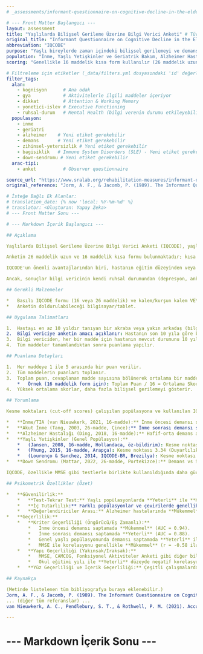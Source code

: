 ```yaml
---
# _assessments/informant-questionnaire-on-cognitive-decline-in-the-elderly.md

# --- Front Matter Başlangıcı ---
layout: assessment
title: "Yaşlılarda Bilişsel Gerileme Üzerine Bilgi Verici Anketi" # Türkçe'ye çevrilmiş başlık
original_title: "Informant Questionnaire on Cognitive Decline in the Elderly"
abbreviation: "IQCODE"
purpose: "Yaşlı bireylerde zaman içindeki bilişsel gerilemeyi ve demansı değerlendirmek için tasarlanmış kısa bir tarama aracıdır. Anket, yaşlı kişiyi en az 10 yıldır tanıyan bir akraba veya arkadaş tarafından doldurulur."
population: "İnme, Yaşlı Yetişkinler ve Geriatrik Bakım, Alzheimer Hastalığı ve İlerleyici Demans, Zihinsel Yetersizlik, Sistemik Lupus Eritematozus (SLE), Down Sendromu." # Metinde geçen popülasyonlar
scoring: "Genellikle 16 maddelik kısa form kullanılır (26 maddelik uzun formu da vardır). Maddeler kişinin hafıza veya zeka kullanım yeteneğindeki değişime göre 1-5 arası puanlanır. Puanlar toplanır ve madde sayısına bölünerek 1.0-5.0 arası ortalama skor elde edilir. Yüksek skorlar daha fazla gerilemeyi gösterir."

# Filtreleme için etiketler (_data/filters.yml dosyasındaki 'id' değerleri kullanılacak)
filter_tags:
  alan:
    - kognisyon      # Ana odak
    - gya            # Aktivitelerle ilgili maddeler içeriyor
    - dikkat         # Attention & Working Memory
    - yonetici-islev # Executive Functioning
    - ruhsal-durum   # Mental Health (bilgi verenin durumu etkileyebilir)
  populasyon:
    - inme
    - geriatri
    - alzheimer    # Yeni etiket gerekebilir
    - demans       # Yeni etiket gerekebilir
    - zihinsel-yetersizlik # Yeni etiket gerekebilir
    - bagisiklik   # Immune System Disorders (SLE) - Yeni etiket gerekebilir
    - down-sendromu # Yeni etiket gerekebilir
  arac-tipi:
    - anket          # Observer questionnaire

source_url: "https://www.sralab.org/rehabilitation-measures/informant-questionnaire-cognitive-decline-elderly" # Metindeki link
original_reference: "Jorm, A. F., & Jacomb, P. (1989). The Informant Questionnaire on Cognitive Decline in the Elderly (IQCODE): Sociodemographic correlates, reliability, validity and some norms. Psychological Medicine, 19, 1015–1022." # Temel referanslardan biri

# İsteğe Bağlı Ek Alanlar:
# translation_date: {% now 'local: %Y-%m-%d' %}
# translator: <Oluşturan: Yapay Zeka>
# --- Front Matter Sonu ---

# --- Markdown İçerik Başlangıcı ---

## Açıklama

Yaşlılarda Bilişsel Gerileme Üzerine Bilgi Verici Anketi (IQCODE), yaşlı bir bireyin bilişsel yeteneklerindeki ve günlük yaşam aktivitelerindeki değişiklikleri, onu iyi tanıyan bir yakını (bilgi verici) aracılığıyla değerlendiren bir tarama aracıdır. Temel amacı, son 10 yıla kıyasla kişinin mevcut performansındaki gerilemeyi belirlemektir.

Anketin 26 maddelik uzun ve 16 maddelik kısa formu bulunmaktadır; kısa form (Short IQCODE) genellikle tercih edilen versiyondur. Her madde, belirli bir bilişsel veya fonksiyonel yetenekteki değişimi "Çok daha iyi" (1 puan) ile "Çok daha kötü" (5 puan) arasında derecelendirir. Ortalama puan hesaplanır ve yüksek puanlar daha belirgin bir bilişsel gerilemeyi düşündürür.

IQCODE'un önemli avantajlarından biri, hastanın eğitim düzeyinden veya kültürel/dilsel geçmişinden görece az etkilenmesidir. Bu nedenle düşük eğitimli veya okuma yazma bilmeyen bireylerde, farklı dil konuşanlarda veya hastanın doğrudan test edilemediği durumlarda kullanışlıdır.

Ancak, sonuçlar bilgi vericinin kendi ruhsal durumundan (depresyon, anksiyete) ve hasta ile olan ilişkisinin kalitesinden etkilenebilir. Genellikle, Mini-Mental Durum Değerlendirmesi (MMSE) gibi hasta bazlı bilişsel tarama testleriyle birlikte kullanılarak tanısal doğruluğun artırılması önerilir. Bilgi vericinin hastayı en az 10 yıldır tanıyor olması önemlidir.

## Gerekli Malzemeler

*   Basılı IQCODE formu (16 veya 26 maddelik) ve kalem/kurşun kalem VEYA
*   Anketin doldurulabileceği bilgisayar/tablet.

## Uygulama Talimatları

1.  Hastayı en az 10 yıldır tanıyan bir akraba veya yakın arkadaş (bilgi verici) belirlenir.
2.  Bilgi vericiye anketin amacı açıklanır: Hastanın son 10 yıla göre belirli yeteneklerindeki değişimi değerlendirmek.
3.  Bilgi vericiden, her bir madde için hastanın mevcut durumunu 10 yıl önceki durumuyla karşılaştırarak en uygun seçeneği işaretlemesi istenir (1=Çok daha iyi, 2=Biraz daha iyi, 3=Pek değişmedi, 4=Biraz daha kötü, 5=Çok daha kötü).
4.  Tüm maddeler tamamlandıktan sonra puanlama yapılır.

## Puanlama Detayları

1.  Her maddeye 1 ile 5 arasında bir puan verilir.
2.  Tüm maddelerin puanları toplanır.
3.  Toplam puan, cevaplanan madde sayısına bölünerek ortalama bir madde skoru (1.0 ile 5.0 arasında) elde edilir.
    *   Örnek (16 maddelik form için): Toplam Puan / 16 = Ortalama Skor
4.  Yüksek ortalama skorlar, daha fazla bilişsel gerilemeyi gösterir.

## Yorumlama

Kesme noktaları (cut-off scores) çalışılan popülasyona ve kullanılan IQCODE versiyonuna (kısa/uzun, dil çevirisi) göre değişiklik gösterebilir. Genel olarak 3.3 ile 3.6 arasındaki skorlar demans taraması için bir eşik olarak kullanılmıştır.

*   **İnme/TIA (van Nieuwkerk, 2021, 16-madde):** İnme öncesi demansı saptamak için optimal kesme noktası > 3.48 (Duyarlılık %89.7, Özgüllük %84.2).
*   **Akut İnme (Tang, 2003, 26-madde, Çince):** İnme sonrası demansı saptamak için ≤ 3.40 (Duyarlılık %88, Özgüllük %75). *(Not: Bu çalışmada düşük skorun demansı göstermesi ilginçtir, muhtemelen skorlama ters çevrilmiştir veya farklı bir yorumlama kullanılmıştır.)*
*   **Alzheimer Hastalığı (Ding, 2018, 16-madde):** Hafif-orta demans ayrımı için kesme noktası 65 (toplam skor?), orta-şiddetli demans ayrımı için 75 (toplam skor?). *Bu çalışmadaki kesme noktaları ortalama skor değil, toplam skor olabilir, netleştirilmeli.*
*   **Yaşlı Yetişkinler (Genel Popülasyon):**
    *   (Jansen, 2008, 16-madde, Hollandaca, öz-bildirim): Kesme noktası 3.6.
    *   (Phung, 2015, 16-madde, Arapça): Kesme noktası 3.34 (Duyarlılık %92.5, Özgüllük %94.4).
    *   (Lourenço & Sanchez, 2014, IQCODE-BR, Brezilya): Kesme noktası 3.26 (Duyarlılık %89, Özgüllük %72).
*   **Down Sendromu (Mattar, 2022, 26-madde, Portekizce):** Demans vs Stabil durum için ≥ 3.14 (Duyarlılık %100, Özgüllük %96.8). Prodromal+Demans vs Stabil durum için ≥ 3.11 (Duyarlılık %93.3, Özgüllük %91.9).

IQCODE, özellikle MMSE gibi testlerle birlikte kullanıldığında daha güçlü bir tarama aracı haline gelir.

## Psikometrik Özellikler (Özet)

*   **Güvenilirlik:**
    *   **Test-Tekrar Test:** Yaşlı popülasyonlarda **Yeterli** ile **Kabul Edilebilir** arasında bulunmuştur (ICC = 0.75 - 0.81).
    *   **İç Tutarlılık:** Farklı popülasyonlar ve çevirilerde genellikle **Mükemmel** bulunmuştur (Cronbach's alpha = 0.93 - 0.97). *Not: 0.90 üzeri değerler maddelerde fazlalık olabileceğini düşündürebilir.*
    *   **Değerlendiriciler Arası:** Alzheimer hastalarında **Mükemmel** bulunmuştur (k = 0.894).
*   **Geçerlilik:**
    *   **Kriter Geçerliliği (Öngörücü/Eş Zamanlı):**
        *   İnme öncesi demansı saptamada **Mükemmel** (AUC = 0.94).
        *   İnme sonrası demansı saptamada **Yeterli** (AUC = 0.88).
        *   Genel yaşlı popülasyonunda demansı saptamada **Yeterli** ile **Mükemmel** arasında (AUC = 0.88 - 0.96).
        *   MMSE ile korelasyonu genellikle **Mükemmel** (r = -0.58 ila -0.78, negatif korelasyon beklenir).
    *   **Yapı Geçerliliği (Yakınsak/Iraksak):**
        *   MMSE, CAMCOG, Fonksiyonel Aktiviteler Anketi gibi diğer bilişsel ve fonksiyonel ölçümlerle **Yeterli** ile **Mükemmel** arasında korelasyonlar gösterir.
        *   Okul eğitimi yılı ile **Yeterli** düzeyde negatif korelasyon göstermesi (düşük eğitimden az etkilenme) beklenir.
    *   **Yüz Geçerliliği ve İçerik Geçerliliği:** Çeşitli çalışmalarda kabul edilebilir veya tatmin edici olarak değerlendirilmiştir. Farklı demans şiddetindeki grupları ayırt edebildiği gösterilmiştir.

## Kaynakça

(Metinde listelenen tüm bibliyografya buraya eklenebilir.)
Jorm, A. F., & Jacomb, P. (1989). The Informant Questionnaire on Cognitive Decline in the Elderly (IQCODE): Sociodemographic correlates, reliability, validity and some norms. Psychological Medicine, 19, 1015–1022.
... (diğer tüm referanslar) ...
van Nieuwkerk, A. C., Pendlebury, S. T., & Rothwell, P. M. (2021). Accuracy of the Informant Questionnaire on Cognitive Decline in the Elderly for detecting preexisting dementia in transient ischemic attack and stroke. Stroke, 52: 1283-1290.

---
```

# --- Markdown İçerik Sonu ---